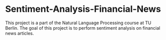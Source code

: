 # Sentiment-Analysis-Financial-News
This project is a part of the Natural Language Processing course at TU Berlin. The goal of this project is to perform sentiment analysis on financial news articles.
